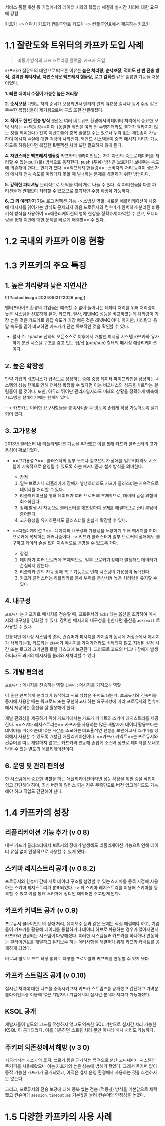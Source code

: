 
서비스 품질 개선 등 기업에서의 데이터 처리의 복잡성 해결과 실시간 처리에 대한 요구에 강함

카프카 => 아파치 카프카
컨틀루언트 카프카 => 컨플루언트에서 제공하는 카프카

# 1.1 잘란도와 트위터의 카프카 도입 사례

> 비동기 방식의 대표 스트리밍 플랫폼, 카프카 도입

카프카가 잘란도의 대안으로 떠오른 이유는 **높은 처리량, 순서보장, 적어도 한 번 전송 방식, 강력한 파티셔닝, 자연스러운 백프레셔 핸들링, 로그 컴팩션** 같은 훌륭한 기능들 때문이었다.

**1. 빠른 데이터 수집이 가능한 높은 처리량**

**2. 순서보장**
	이벤트 처리 순서가 보장되면서 엔티티 간의 유효성 검사나 동시 수정 같은 무수한 복잡성들이 제거됨으로써 구조 또한 간결해졌다.

**3. 적어도 한 번 전송 방식**
	분산된 여러 네트워크 환경에서의 데이터 처리에서 중요한 모범 사례는 ==멱등성==이다. (동일한 작업을 여러 번 수행하더라도 결과가 달라지지 않는 것을 의미한다.)
	간혹 이벤트들이 중복 발생할 수는 있으나 누락 없는 재전송이 가능하여 메시지 손실에 대한 걱정이 사라진다.
	백엔드 시스템들이 중복 메시지 처리가 가능하도록 허용된다면 복잡한 트랜잭션 처리 또한 필요하지 않게 된다.

**4. 자연스러운 백프레셔 핸들링**
	카프카의 클라이언트는 자기 자신의 속도로 데이터를 처리할 수 있는 pull (풀) 방식으로 동작한다. 
	push (푸쉬) 방식은 브로커가 보내주는 속도에 의존해야 한다는 한계가 있다.
	==백프레셔 핸들링== : 소비자의 처리 능력이 생산자의 메시지 전송 속도를 따라가지 못할 때 발생하는 문제를 해결하기 위한 방법이다. 

**5. 강력한 파티셔닝**
	논리적으로 토픽을 여러 개로 나눌 수 있다. 각 파티션들을 다른 파티션들과 관계없이 처리할 수 있으므로 효과적인 수평 확장이 가능하다.

**6. 그 외 여러가지 기능**
	로그 컴팩션 기능 -> 스냅샷 역할, 새로운 애플리케이션이 나중에 메시지를 읽어가는 방식도 문제되지 않음
	프로듀서와 컨슈머가 완벽하게 분리된 비동기식 방식을 사용하여 ==애플리케이션의 병목 현상을 정확하게 파악할 수 있고, 모니터링을 통해 지연에 대한 문제를 빠르게 해결할== 수 있다.



# 1.2 국내외 카프카 이용 현황

# 1.3 카프카의 주요 특징

## 1. 높은 처리량과 낮은 지연시간

![[Pasted image 20240613172926.png]]

엔터프라이즈 환경의 기업들은 예측할 수 없이 늘어나는 데이터 처리를 위해 처리량이 높은 시스템을 선호하게 된다.
카프카, 펄사, 래빗MQ 성능을 비교하였는데 처리량이 가장 높은 것은 카프카로 응답 속도가 가장 빠른 것은 래빗MQ 이다.
하지만, 처리량과 응답 속도를 같이 비교하면 카프카가 단연 독보적인 것을 확인할 수 있다.

- 펄사 ?
	: apache 산하의 오픈소스로 야후에서 개발한 메시징 시스템
	카프카와 유사하게 분산 시스템 구조를 갖고 잇는 펍/섭 (pub/sub) 형태의 메시징 애플리케이션이다.

## 2. 높은 확장성

만약 기업의 비즈니스가 급속도로 성장하는 중에 중앙 데이터 파이프라인을 담당하는 시스템의 성능 한계로 인해 더이상 확장할 수 없다면 이는 비즈니스의 성공을 가로막는 걸림돌이 될 것이다. 
또한, 아무리 뛰어난 관리자일지라도 미래의 상황을 정확하게 예측해 시스템을 설꼐하기에는 한계가 있다.

--> 카프카는 이러한 요구사항들을 충족시켜줄 수 잇도록 손쉽게 확장 가능하도록 설계되어 있다.

## 3. 고가용성

2013년 클러스터 내 리플리케이션 기능을 추가했고 이를 통해 카프카 클러스터의 고가용성이 확보되었다.

- ==고가용성 ?== 
	: 클러스터의 일부 노드나 컴포넌트가 장애를 일으키더라도 시스템이 지속적으로 운영될 수 있도록 하는 매커니즘과 설계 방식을 의미한다. 
	- 장점
	 1) 일부 브로커나 리플리카에 장애가 발생하더라도 카프카 클러스터는 지속적으로 데이터를 처리할 수 있다.
	 2) 리플리케이션을 통해 데이터가 여러 브로커에 복제되므로, 데이터 손실 위험이 최소화된다.
	 3) 장애 발생 시 자동으로 클러스터를 재조정하여 문제를 해결하므로 관리 부담이 줄어든다.
	 4) 고가용성을 유지하면서도 클러스터를 손쉽게 확장할 수 있다.

- ==리플리케이션 ?==
	: 데이터의 내구성과 가용성을 보장하기 위해 메시지를 여러 브로커에 복제하는 매커니즘이다.
	-> 카프카 클러스터가 일부 브로커의 장애에도 불구하고 데이터 손실 없이 지속적으로 운영될 수 있도록 한다.
	- 장점
	 1) 데이터가 여러 브로커에 복제되므로, 일부 브로커가 장애가 발생해도 데이터가 손실되지 않는다.
	 2) 리플리카 간의 자동 장애 복구 기능으로 인해 시스템의 가용성이 높아진다.
	 3) 카프카 클러스터는 리플리카를 통해 부하를 분산시켜 높은 처리량을 유지할 수 있다.


## 4. 내구성

`프로듀서` 는 카프카로 메시지를 전송할 때, 프로듀서의 `acks` 라는 옵션을 조정하여 메시지의 내구성을 강화할 수 있다. 강력한 메시지의 내구성을 원한다면 옵션을 `acks=all` 로 사용할 수 있다.

전통적인 메시징 시스템의 경우, 컨슈머가 메시지를 가져감과 동시에 저장소에서 메시지가 삭제되는데, 카프카는 `컨슈머`가 메시지를 가져가더라도 삭제되지 않고 지정된 설정 시간 또는 로그의 크기만큼 로컬 디스크에 보관된다. 그러므로 코드의 버그나 장애가 발생하더라도 과거의 메시지를 불러와 재처리할 수 있다.


## 5. 개발 편의성

`프로듀서` : 메시지를 전송하는 역할
`컨슈머` : 메시지를 가져오는 역할

이 둘은 완벽하게 분리되어 동작하고 서로 영향을 주지도 않는다. 프로듀서와 컨슈머를 동시에 사용할 때는 워크로드 또는 구현하고자 하는 요구사항에 따라 프로듀서와 컨슈머에서 제공하는 옵션을 잘 활용해야 한다.

개발 편의성을 제공하기 위해 카프카에서는 카프카 커넥트와 스키마 레지스트리를 제공한다.
	==스키마 레지스트리는== 카프카를 사용하는 많은 개발자가 데이터 활용보다는 데이터를 파싱하는데 많은 시간을 소모하는 비효율적인 현실을 보완하고자 스키마를 정의해서 사용할 수 있도록 개발된 애플리케이션이다.
	==카프카 커넥트==는 프로듀서와 컨슈머를 따로 개발하지 않고도 카프카와 연동해 손쉽게 소스와 싱크로 데이터를 보내고 받을 수 있는 별도의 애플리케이션이다. 


## 6. 운영 및 관리 편의성

한 시스템에서 중요한 역할을 하는 애플리케이션이라면 성능 확장을 위한 증설 작업이 쉽고 간단해야 하며, 최신 버전이 릴리스 되는 경우 무중단으로 버전 업그레이드도 가능해야 하고 작업도 간단해야 한다.



# 1.4 카프카의 성장

## 리플리케이션 기능 추가 (v 0.8)

내부 카프카 클러스터에서 브로커의 장애가 발생해도 리플리케이션 기능으로 인해 데이터 유실 없이 안정적으로 사용할 수 있게 됐다.

## 스키마 레지스트리 공개 (v 0.8.2)

프로듀서와 컨슈머 간에 서로 데이터 구조를 설명할 수 있는 스키마를 등록 지정해 사용하는 스키마 레지스트리가 발표되었다.
-> 이 스키마 레지스트리를 이용해 스키마를 등록할 수 있고 이를 통해 스키마에 정의된 데이터만 주고받게 된다.

## 카프카 커넥트 공개 (v 0.9)

프로듀서 클라이언트의 장애 처리, 유지보수 등과 같은 문제는 직접 해결해야 하고, 기업들이 카프카를 활용해 데이터를 통합하거나 데이터 허브로 이용하는 경우가 많아지면서 카프카와 연결되는 시스템이 다양해졌다.
이러한 시스템들과 카프카를 하나하나 연동하는 클라이언트를 개발하고 유지보수 하는 에러사항을 해결하기 위해 카프카 커넥트를 공개하게 되었다.

이로써 별도의 코드 작성 없이도 다양한 프로토콜과 카프카를 연동할 수 있게 됐다.

## 카프카 스트림즈 공개 (v 0.10)

실시간 처리에 대한 니즈를 충족시키고자 카프카 스트림즈를 공개했고 간단하고 가벼운 클라이언트를 이용해 많은 개발자나 기업에서의 실시간 분석과 처리가 가능해졌다.

## KSQL 공개

개발자들이 별도의 코드를 작성하지 않고도 익숙한 SQL 기반으로 실시간 처리 가능한 KSQL 이 공개되었다.
이를 이용하면 스트림 처리 뿐만 아니라 배치 처리도 가능하다.

## 주키퍼 의존성에서 해방 (v 3.0)

지금까지는 카프카의 토픽, 브로커 등을 관리하는 목적으로 분산 코디네이터 시스템인 주키퍼를 사용해왔으나 이는 카프카의 높은 성능에 방해가 됐었다.
그래서 주키퍼 없이 동작 가능한 카프카가 공개되었고, 아직은 실제 운영 환경에서 사용하는 것을 추천하지는 않는다. 

그리고, 프로듀서의 전송 보장에 대해 중복 없는 전송 (멱등성) 방식을 기본값으로 채택했고 컨슈머의 `session.timeout.ms` 기본값을 늘려 컨슈머의 안정성을 높였다.



# 1.5 다양한 카프카의 사용 사례

